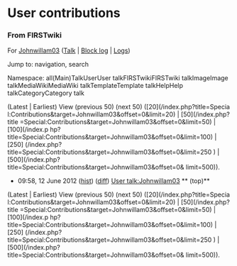 

# User contributions

### From FIRSTwiki

For [Johnwillam03](/index.php?title=User:Johnwillam03&action=edit
"User:Johnwillam03" ) ([Talk](User_talk:Johnwillam03 "User
talk:Johnwillam03" ) | [Block
log](/index.php?title=Special:Log&type=block&page=User:Johnwillam03
"Special:Log" ) | [Logs](/index.php?title=Special:Log&user=Johnwillam03
"Special:Log" ))

Jump to: navigation, search

Namespace:  all(Main)TalkUserUser talkFIRSTwikiFIRSTwiki talkImageImage
talkMediaWikiMediaWiki talkTemplateTemplate talkHelpHelp talkCategoryCategory
talk

(Latest | Earliest) View (previous 50) (next 50) ([20](/index.php?title=Specia
l:Contributions&target=Johnwillam03&offset=0&limit=20) | [50](/index.php?title
=Special:Contributions&target=Johnwillam03&offset=0&limit=50) | [100](/index.p
hp?title=Special:Contributions&target=Johnwillam03&offset=0&limit=100) | [250]
(/index.php?title=Special:Contributions&target=Johnwillam03&offset=0&limit=250
) | [500](/index.php?title=Special:Contributions&target=Johnwillam03&offset=0&
limit=500)).

  * 09:58, 12 June 2012 ([hist](/index.php?title=User_talk:Johnwillam03&action=history "User talk:Johnwillam03" )) ([diff](/index.php?title=User_talk:Johnwillam03&diff=prev&oldid=138242 "User talk:Johnwillam03" )) [User talk:Johnwillam03](User_talk:Johnwillam03 "User talk:Johnwillam03" ) ** (top)**

(Latest | Earliest) View (previous 50) (next 50) ([20](/index.php?title=Specia
l:Contributions&target=Johnwillam03&offset=0&limit=20) | [50](/index.php?title
=Special:Contributions&target=Johnwillam03&offset=0&limit=50) | [100](/index.p
hp?title=Special:Contributions&target=Johnwillam03&offset=0&limit=100) | [250]
(/index.php?title=Special:Contributions&target=Johnwillam03&offset=0&limit=250
) | [500](/index.php?title=Special:Contributions&target=Johnwillam03&offset=0&
limit=500)).

